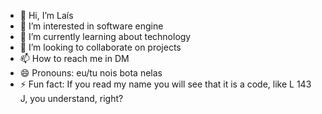 - 👋 Hi, I’m Laís 
- 👀 I’m interested in software engine
- 🌱 I’m currently learning about technology
- 💞️ I’m looking to collaborate on projects 
- 📫 How to reach me in DM 
- 😄 Pronouns: eu/tu nois bota nelas
- ⚡ Fun fact: If you read my name you will see that it is a code, like L 143 J, you understand, right?

<!---
L143-J/L143-J is a ✨ special ✨ repository because its `README.md` (this file) appears on your GitHub profile.
You can click the Preview link to take a look at your changes.
--->
